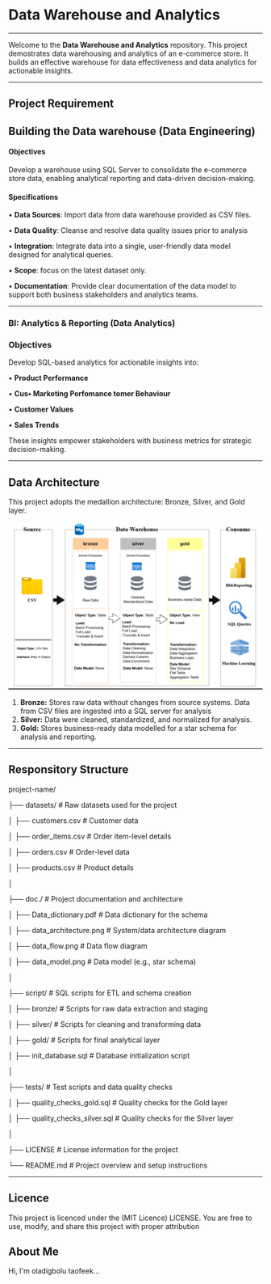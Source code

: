 # Data Warehouse and Analytics
----

Welcome to the **Data Warehouse and Analytics** repository.
This project demostrates data warehousing and analytics of an e-commerce store.  It builds an effective warehouse for data effectiveness and data analytics for actionable insights.

---

## Project Requirement 

## Building the Data warehouse (Data Engineering)

#### Objectives 
Develop a warehouse using SQL Server to consolidate the e-commerce store data, enabling analytical reporting and data-driven decision-making.

#### Specifications
•	**Data Sources**: Import data from data warehouse provided as CSV files.

•	**Data Quality**: Cleanse and resolve data quality issues prior to analysis

•	**Integration**: Integrate data into a single, user-friendly data model designed for analytical queries.

•	**Scope**: focus on the latest dataset only.

•	**Documentation**: Provide clear documentation of the data model to support both business stakeholders and analytics teams.

---

### BI: Analytics & Reporting (Data Analytics)

### Objectives 
Develop SQL-based analytics for actionable insights into:

•	**Product Performance**

•	**Cus•	**Marketing Perfomance**
tomer Behaviour**

•	**Customer Values**

•	**Sales Trends**


These insights empower stakeholders with business metrics for strategic decision-making.

---

## Data Architecture

This project adopts the medallion architecture: Bronze, Silver, and Gold layer.

![Data Architecture](doc./data_architecture.png)

1. **Bronze:** Stores raw data without changes from source systems. Data from CSV files are ingested into a SQL server for analysis
2. **Silver:** Data were cleaned, standardized, and normalized for analysis.
3. **Gold:** Stores business-ready data modelled for a star schema for analysis and reporting.    

---

## Responsitory Structure

project-name/

├── datasets/                                      # Raw datasets used for the project

│   ├── customers.csv                               # Customer data

│   ├── order_items.csv           # Order item-level details

│   ├── orders.csv                # Order-level data

│   ├── products.csv              # Product details

│

├── doc./                         # Project documentation and architecture

│   ├── Data_dictionary.pdf       # Data dictionary for the schema

│   ├── data_architecture.png     # System/data architecture diagram

│   ├── data_flow.png             # Data flow diagram

│   ├── data_model.png            # Data model (e.g., star schema)

│

├── script/                       # SQL scripts for ETL and schema creation

│   ├── bronze/                   # Scripts for raw data extraction and staging

│   ├── silver/                   # Scripts for cleaning and transforming data

│   ├── gold/                     # Scripts for final analytical layer

│   ├── init_database.sql         # Database initialization script

│

├── tests/                        # Test scripts and data quality checks

│   ├── quality_checks_gold.sql   # Quality checks for the Gold layer

│   ├── quality_checks_silver.sql # Quality checks for the Silver layer

│

├── LICENSE                       # License information for the project

└── README.md                     # Project overview and setup instructions


---
## Licence

This project is licenced under the (MIT Licence) LICENSE. You are free to use, modify, and share this project with proper attribution

## About Me

Hi, I'm oladigbolu taofeek...


